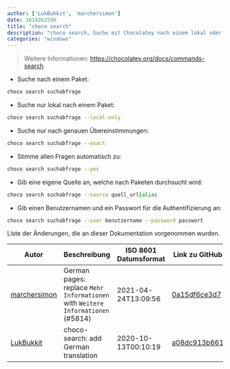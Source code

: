```yaml
---
author: ['LukBukkit', 'marchersimon']
date: 1619262596
title: "choco search"
description: "choco search, Suche mit Chocolatey nach einem lokal oder im Internet verfügbaren Paket."
categories: "windows"
---
```

> Weitere Informationen: <https://chocolatey.org/docs/commands-search>.

- Suche nach einem Paket:

```bash
choco search suchabfrage
```

- Suche nur lokal nach einem Paket:

```bash
choco search suchabfrage --local-only
```

- Suche nur nach genauen Übereinstimmungen:

```bash
choco search suchabfrage --exact
```

- Stimme allen Fragen automatisch zu:

```bash
choco search suchabfrage --yes
```

- Gib eine eigene Quelle an, welche nach Paketen durchsucht wird:

```bash
choco search suchabfrage --source quell_url|alias
```

- Gib einen Benutzernamen und ein Passwort für die Authentifizierung an:

```bash
choco search suchabfrage --user benutzername --password passwort
```
Liste der Änderungen, die an dieser Dokumentation vorgenommen wurden.


Autor | Beschreibung | ISO 8601 Datumsformat | Link zu GitHub
------|-----|-----|-----
[marchersimon](mailto:50295997+marchersimon@users.noreply.github.com) | German pages: replace `Mehr Informationen` with `Weitere Informationen` (#5814) | 2021-04-24T13:09:56 | [0a15df6ce3d7](https://github.com/tldr-pages/tldr/commit/0a15df6ce3d790b71b8fa4ae2e8befe0ed0806c7)
[LukBukkit](mailto:luk.bukkit@gmail.com) | choco-search: add German translation | 2020-10-13T00:10:19 | [a08dc913b661](https://github.com/tldr-pages/tldr/commit/a08dc913b661b9e54b07c3b15aee90ae91ef9a47)

